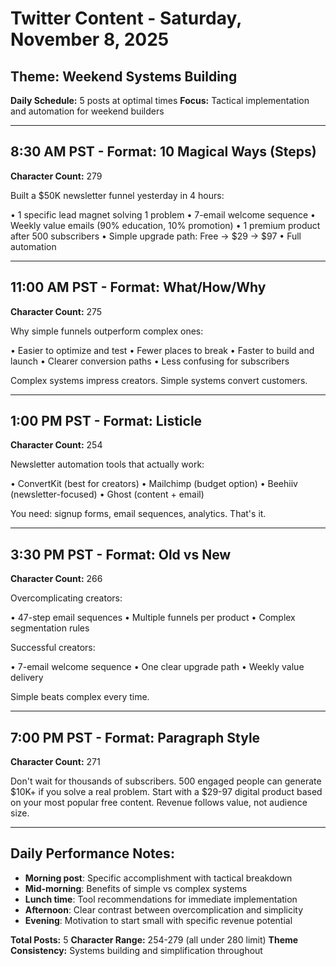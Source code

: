 # Twitter Content - Saturday, November 8, 2025
## Theme: Weekend Systems Building

**Daily Schedule:** 5 posts at optimal times
**Focus:** Tactical implementation and automation for weekend builders

---

## 8:30 AM PST - Format: 10 Magical Ways (Steps)
**Character Count:** 279

Built a $50K newsletter funnel yesterday in 4 hours:

• 1 specific lead magnet solving 1 problem
• 7-email welcome sequence
• Weekly value emails (90% education, 10% promotion)
• 1 premium product after 500 subscribers
• Simple upgrade path: Free → $29 → $97
• Full automation

---

## 11:00 AM PST - Format: What/How/Why
**Character Count:** 275

Why simple funnels outperform complex ones:

• Easier to optimize and test
• Fewer places to break
• Faster to build and launch
• Clearer conversion paths
• Less confusing for subscribers

Complex systems impress creators. Simple systems convert customers.

---

## 1:00 PM PST - Format: Listicle
**Character Count:** 254

Newsletter automation tools that actually work:

• ConvertKit (best for creators)
• Mailchimp (budget option)
• Beehiiv (newsletter-focused)
• Ghost (content + email)

You need: signup forms, email sequences, analytics. That's it.

---

## 3:30 PM PST - Format: Old vs New
**Character Count:** 266

Overcomplicating creators:

• 47-step email sequences
• Multiple funnels per product
• Complex segmentation rules

Successful creators:

• 7-email welcome sequence
• One clear upgrade path
• Weekly value delivery

Simple beats complex every time.

---

## 7:00 PM PST - Format: Paragraph Style
**Character Count:** 271

Don't wait for thousands of subscribers. 500 engaged people can generate $10K+ if you solve a real problem. Start with a $29-97 digital product based on your most popular free content. Revenue follows value, not audience size.

---

## Daily Performance Notes:
- **Morning post**: Specific accomplishment with tactical breakdown
- **Mid-morning**: Benefits of simple vs complex systems
- **Lunch time**: Tool recommendations for immediate implementation
- **Afternoon**: Clear contrast between overcomplication and simplicity
- **Evening**: Motivation to start small with specific revenue potential

**Total Posts:** 5
**Character Range:** 254-279 (all under 280 limit)
**Theme Consistency:** Systems building and simplification throughout